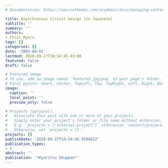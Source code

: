 ```yaml
---
# Documentation: https://sourcethemes.com/academic/docs/managing-content/

title: Asynchronous Circuit Design (in Japanese)
subtitle: ''
summary: ''
authors:
- Chris Myers
tags: []
categories: []
date: '2003-09-01'
lastmod: 2020-09-27T16:54:45-03:00
featured: false
draft: false

# Featured image
# To use, add an image named `featured.jpg/png` to your page's folder.
# Focal points: Smart, Center, TopLeft, Top, TopRight, Left, Right, BottomLeft, Bottom, BottomRight.
image:
  caption: ''
  focal_point: ''
  preview_only: false

# Projects (optional).
#   Associate this post with one or more of your projects.
#   Simply enter your project's folder or file name without extension.
#   E.g. `projects = ["internal-project"]` references `content/project/deep-learning/index.md`.
#   Otherwise, set `projects = []`.
projects: []
publishDate: '2020-09-27T19:54:45.550462Z'
publication_types:
- 5
abstract: ''
publication: '*Kyoritsu Shuppan*'
---
```

